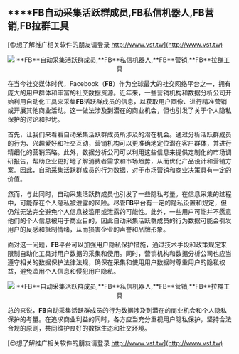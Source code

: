 ## ****FB**自动采集活跃群成员,**FB**私信机器人,**FB**营销,**FB**拉群工具**

[😍想了解推广相关软件的朋友请登录 http://www.vst.tw](http://www.vst.tw)

 <center><img src="https://vst.tw/MP4/tuiguang/png/2.png" alt="**FB**自动采集活跃群成员,**FB**私信机器人,**FB**营销,**FB**拉群工具"></center>

在当今社交媒体时代，Facebook（**FB**）作为全球最大的社交网络平台之一，拥有庞大的用户群体和丰富的社交数据资源。近年来，一些营销机构和数据分析公司开始利用自动化工具来采集**FB**活跃群成员的信息，以获取用户画像、进行精准营销或开展其他商业活动。这一做法涉及到潜在的商业机会，但也引发了关于个人隐私保护的讨论和担忧。

首先，让我们来看看自动采集活跃群成员所涉及的潜在机会。通过分析活跃群成员的行为、兴趣爱好和社交互动，营销机构可以更准确地定位潜在客户群体，并进行精细化的营销策略。此外，数据分析公司可以利用这些信息来提供定制化的市场调研报告，帮助企业更好地了解消费者需求和市场趋势，从而优化产品设计和营销方案。因此，自动采集活跃群成员的行为数据，对于市场营销和商业决策具有一定的价值。

然而，与此同时，自动采集活跃群成员也引发了一些隐私考量。在信息采集的过程中，可能存在个人隐私被泄露的风险。尽管**FB**平台有一定的隐私设置和规定，但仍然无法完全避免个人信息被滥用或泄露的可能性。此外，一些用户可能并不愿意他们的个人信息被用于商业目的，因此自动采集活跃群成员的行为数据可能会引发用户的反感和抵制情绪，从而损害企业的声誉和品牌形象。

面对这一问题，**FB**平台可以加强用户隐私保护措施，通过技术手段和政策规定来限制自动化工具对用户数据的采集和使用。同时，营销机构和数据分析公司也应当遵守相关的数据保护法律法规，确保在采集和使用用户数据时尊重用户的隐私权益，避免滥用个人信息和侵犯用户隐私。

 <center><img src="https://vst.tw/MP4/tuiguang/png/8.png" alt="**FB**自动采集活跃群成员,**FB**私信机器人,**FB**营销,**FB**拉群工具"></center>

总的来说，**FB**自动采集活跃群成员的行为数据涉及到潜在的商业机会和个人隐私保护的考量。在追求商业利益的同时，各方应当充分重视用户隐私保护，坚持合法合规的原则，共同维护良好的数据生态和社交环境。

[😍想了解推广相关软件的朋友请登录 http://www.vst.tw](http://www.vst.tw)



